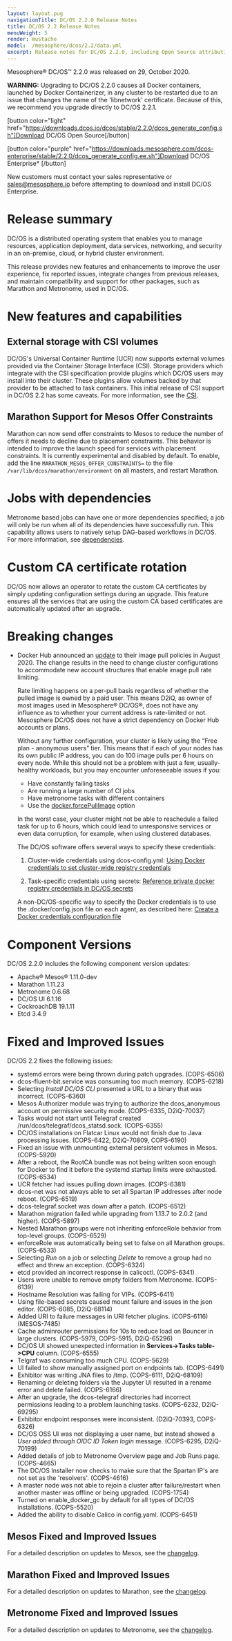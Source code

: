 ```yaml
---
layout: layout.pug
navigationTitle: DC/OS 2.2.0 Release Notes
title: DC/OS 2.2 Release Notes
menuWeight: 5
render: mustache
model:  /mesosphere/dcos/2.2/data.yml
excerpt: Release notes for DC/OS 2.2.0, including Open Source attribution, and version policy.
---
```

Mesosphere&reg; DC/OS&trade; 2.2.0 was released on 29, October 2020.

<p class="message--warning"><strong>WARNING:</strong> Upgrading to DC/OS 2.2.0 causes all Docker containers, launched by Docker Containerizer, in any cluster to be restarted due to an issue that changes the name of the 'libnetwork' certificate. Because of this, we recommend you upgrade directly to DC/OS 2.2.1.</p>

[button color="light" href="https://downloads.dcos.io/dcos/stable/2.2.0/dcos_generate_config.sh"]Download DC/OS Open Source[/button]

[button color="purple" href="https://downloads.mesosphere.com/dcos-enterprise/stable/2.2.0/dcos_generate_config.ee.sh"]Download DC/OS Enterprise* [/button]

New customers must contact your sales representative or <a href="mailto:sales@mesosphere.io">sales@mesosphere.io</a> before attempting to download and install DC/OS Enterprise.

# Release summary
DC/OS is a distributed operating system that enables you to manage resources, application deployment, data services, networking, and security in an on-premise, cloud, or hybrid cluster environment.

This release provides new features and enhancements to improve the user experience, fix reported issues, integrate changes from previous releases, and maintain compatibility and support for other packages, such as Marathon and Metronome, used in DC/OS.

# New features and capabilities 

## External storage with CSI volumes
DC/OS's Universal Container Runtime (UCR) now supports external volumes provided via the Container Storage Interface (CSI). Storage providers which integrate with the CSI specification provide plugins which DC/OS users may install into their cluster. These plugins allow volumes backed by that provider to be attached to task containers. This initial release of CSI support in DC/OS 2.2 has some caveats. For more information, see the [CSI](/mesosphere/dcos/2.2/storage/external-storage/csi/).

## Marathon Support for Mesos Offer Constraints
Marathon can now send offer constraints to Mesos to reduce the number of offers it needs to decline due to placement constraints. This behavior is intended to improve the launch speed for services with placement constraints. It is currently experimental and disabled by default. To enable, add the line `MARATHON_MESOS_OFFER_CONSTRAINTS=` to the file `/var/lib/dcos/marathon/environment` on all masters, and restart Marathon.

# Jobs with dependencies
Metronome based jobs can have one or more dependencies specified; a job will only be run when all of its dependencies have successfully run. This capability allows users to natively setup DAG-based workflows in DC/OS. For more information, see [dependencies](mesosphere/dcos/2.2/deploying-jobs/quickstart#dependencies).

# Custom CA certificate rotation
DC/OS now allows an operator to rotate the custom CA certificates by simply updating configuration settings during an upgrade. This feature ensures all the services that are using the custom CA based certificates are automatically updated after an upgrade. 

# Breaking changes
- Docker Hub announced an [update](https://www.docker.com/blog/scaling-docker-to-serve-millions-more-developers-network-egress/) to their image pull policies in August 2020. The change results in the need to change cluster configurations to accommodate new account structures that enable image pull rate limiting.

  Rate limiting happens on a per-pull basis regardless of whether the pulled image is owned by a paid user. This means D2iQ, as owner of most images used in Mesosphere® DC/OS®, does not have any influence as to whether your current address is rate-limited or not. Mesosphere DC/OS does not have a strict dependency on Docker Hub accounts or plans.

  Without any further configuration, your cluster is likely using the “Free plan - anonymous users” tier. This means that if each of your nodes has its own public IP address, you can do 100 image pulls per 6 hours on every node. While this should not be a problem with just a few, usually-healthy workloads, but you may encounter unforeseeable issues if you:

    - Have constantly failing tasks
    - Are running a large number of CI jobs
    - Have metronome tasks with different containers
    - Use the [docker.forcePullImage](https://mesosphere.github.io/marathon/docs/native-docker.html#forcing-a-docker-pull) option

  In the worst case, your cluster might not be able to reschedule a failed task for up to 6 hours, which could lead to unresponsive services or even data corruption, for example, when using clustered databases.

  The DC/OS software offers several ways to specify these credentials:

    1. Cluster-wide credentials using dcos-config.yml: [Using Docker credentials to set cluster-wide registry credentials](https://docs.d2iq.com/mesosphere/dcos/2.1/deploying-services/private-docker-registry/#using-cluster-docker-credentials-to-set-cluster-wide-registry-credentials)

    1. Task-specific credentials using secrets: [Reference private docker registry credentials in DC/OS secrets](https://docs.d2iq.com/mesosphere/dcos/2.1/deploying-services/private-docker-registry/#reference-private-docker-registry-credentials-in-dcos-secrets-enterprise)

  A non-DC/OS-specific way to specify the Docker credentials is to use the .docker/config.json file on each agent, as described here: 
[Create a Docker credentials configuration file](https://docs.d2iq.com/mesosphere/dcos/2.1/deploying-services/private-docker-registry/#create-a-docker-credentials-configuration-file)

# Component Versions
DC/OS 2.2.0 includes the following component version updates:

- Apache® Mesos® 1.11.0-dev
- Marathon 1.11.23
- Metronome 0.6.68
- DC/OS UI 6.1.16
- CockroachDB 19.1.11
- Etcd 3.4.9

# Fixed and Improved Issues
DC/OS 2.2 fixes the following issues:

- systemd errors were being thrown during patch upgrades. (COPS-6506)
- dcos-fluent-bit.service was consuming too much memory. (COPS-6218) 
- Selecting *Install DC/OS CLI* presented a URL to a binary that was incorrect. (COPS-6360)
- Mesos Authorizer module was trying to authorize the dcos_anonymous account on permissive security mode. (COPS-6335, D2iQ-70037) 
- Tasks would not start until Telegraf created /run/dcos/telegraf/dcos_statsd.sock. (COPS-6355)
- DC/OS installations on Flatcar Linux would not finish due to Java processing issues. (COPS-6422, D2iQ-70809, COPS-6190) 
- Fixed an issue with unmounting external persistent volumes in Mesos. (COPS-5920)
- After a reboot, the RootCA bundle was not being written soon enough for Docker to find it before the systemd startup limits were exhausted. (COPS-6534)
- UCR fetcher had issues pulling down images. (COPS-6381) 
- dcos-net was not always able to set all Spartan IP addresses after node reboot. (COPS-6519)
- dcos-telegraf.socket was down after a patch. (COPS-6512)
- Marathon migration failed while upgrading from 1.13.7 to 2.0.2 (and higher). (COPS-5897)
- Nested Marathon groups were not inheriting enforceRole behavior from top-level groups. (COPS-6529)
- enforceRole was automatically being set to false on all Marathon groups. (COPS-6533)
- Selecting *Run* on a job or selecting *Delete* to remove a group had no effect and threw an exception. (COPS-6324) 
- etcd provided an incorrect response in calicoctl. (COPS-6341)  
- Users were unable to remove empty folders from Metronome. (COPS-6139) 
- Hostname Resolution was failing for VIPs. (COPS-6411)  
- Using file-based secrets caused mount failure and issues in the json editor. (COPS-6085, D2iQ-68114)  
- Added URI to failure messages in URI fetcher plugins. (COPS-6116) (MESOS-7485)
- Cache adminrouter permissions for 10s to reduce load on Bouncer in large clusters. (COPS-5979, COPS-5915, D2iQ-65296)
- DC/OS UI showed unexpected information in **Services->Tasks table->CPU** column. (COPS-6555)
- Telgraf was consuming too much CPU. (COPS-5629)
- UI failed to show manually assigned port on endpoints tab. (COPS-6491)
- Exhibitor was writing JNA files to /tmp. (COPS-6111, D2iQ-68109) 
- Renaming or deleting folders via the Jupyter UI resulted in a rename error and delete failed. (COPS-6166)
- After an upgrade, the dcos-telegraf directories had incorrect permissions leading to a problem launching tasks. (COPS-6232, D2iQ-69295)
- Exhibitor endpoint responses were inconsistent. (D2iQ-70393, COPS-6326)  
- DC/OS OSS UI was not displaying a user name, but instead showed a *User added through OIDC ID Token login* message. (COPS-6295, D2iQ-70199) 
- Added details of job to Metronome Overview page and Job Runs page. (COPS-4665)
- The DC/OS Installer now checks to make sure that the Spartan IP's are not set as the 'resolvers'. (COPS-4616)
- A master node was not able to rejoin a cluster after failure/restart when another master was offline or being upgraded. (COPS-1754)
- Turned on enable_docker_gc by default for all types of DC/OS installations. (COPS-5520)
- Added the ability to disable Calico in config.yaml. (COPS-6451)

## Mesos Fixed and Improved Issues
For a detailed description on updates to Mesos, see the [changelog](https://github.com/apache/mesos/blob/master/CHANGELOG).

## Marathon Fixed and Improved Issues
For a detailed description on updates to Marathon, see the [changelog](https://github.com/mesosphere/marathon/blob/master/changelog.md).

## Metronome Fixed and Improved Issues
For a detailed description on updates to Metronome, see the [changelog](https://github.com/dcos/metronome/blob/master/changelog.md).
